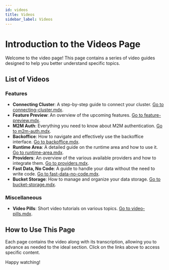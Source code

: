 ```yaml
---
id: videos
title: Videos
sidebar_label: Videos
---
```


# Introduction to the Videos Page

Welcome to the video page! This page contains a series of video guides designed to help you better understand specific topics.

## List of Videos

### Features
* **Connecting Cluster**: A step-by-step guide to connect your cluster. [Go to connecting-cluster.mdx](/getting-started/videos/connecting-cluster.mdx).
* **Feature Preview**: An overview of the upcoming features. [Go to feature-preview.mdx](/getting-started/videos/feature-preview.mdx).
* **M2M Auth**: Everything you need to know about M2M authentication. [Go to m2m-auth.mdx](/getting-started/videos/m2m-auth.mdx).
* **Backoffice**: How to navigate and effectively use the backoffice interface. [Go to backoffice.mdx](/getting-started/videos/backoffice.mdx).
* **Runtime Area**: A detailed guide on the runtime area and how to use it. [Go to runtime-area.mdx](/getting-started/videos/runtime-area.mdx).
* **Providers**: An overview of the various available providers and how to integrate them. [Go to providers.mdx](/getting-started/videos/providers.mdx).
* **Fast Data, No Code**: A guide to handle your data without the need to write code. [Go to fast-data-no-code.mdx](/getting-started/videos/fast-data-no-code.mdx).
* **Bucket Storage**: How to manage and organize your data storage. [Go to bucket-storage.mdx](/getting-started/videos/bucket-storage.mdx).

### Miscellaneous
* **Video Pills**: Short video tutorials on various topics. [Go to video-pills.mdx](/getting-started/videos/video-pills.mdx).

## How to Use This Page

Each page contains the video along with its transcription, allowing you to advance as needed to the ideal section. Click on the links above to access specific content.

Happy watching!
